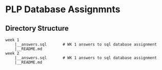 # PLP Database Assignmnts

## Directory Structure
    week 1
        |__answers.sql       # WK 1 answers to sql database assignment
        |__README.md
    week 2
        |__answers.sql       # WK 1 answers to sql database assignment
        |__README.md
